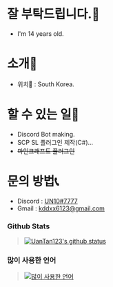 # 잘 부탁드립니다.👋
 - I'm 14 years old.

# 소개📢
- 위치🔮 : South Korea.

# 할 수 있는 일🔧
- Discord Bot making.
- SCP SL 플러그인 제작(C#)...
- ~~마인크래프트 플러그인~~

# 문의 방법📞
- Discord : [UN10#7777](https://discord.com/users/445529063528857611)
- Gmail : kddxx6123@gmail.com

### Github Stats
> [![UanTan123's github status](https://github-readme-stats.vercel.app/api?username=UanTan123)](https://github.com/UanTan123)

### 많이 사용한 언어
> [![많이 사용한 언어](https://github-readme-stats.vercel.app/api/top-langs/?username=UanTan123)](https://github.com/UanTan123)
